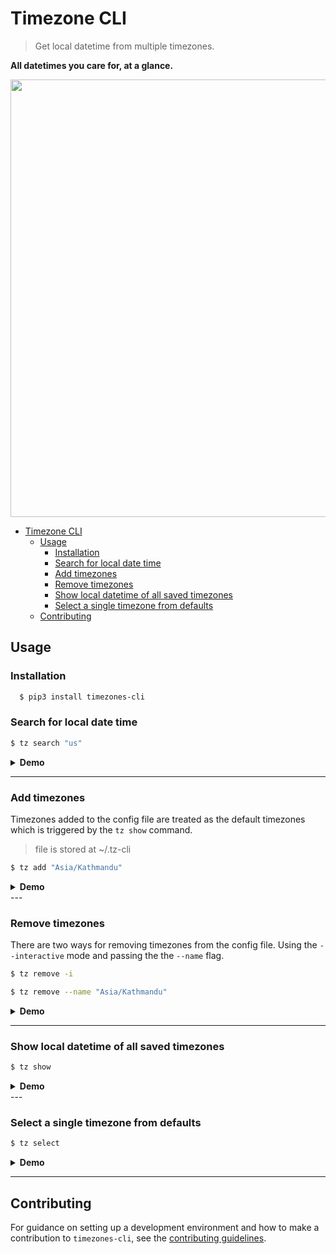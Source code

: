# Timezone CLI

> Get local datetime from multiple timezones.

**All datetimes you care for, at a glance.**

<img src="https://i.imgur.com/cQXg73I.png"  width="700" />

- [Timezone CLI](#timezone-cli)
  - [Usage](#usage)
    - [Installation](#installation)
    - [Search for local date time](#search-for-local-date-time)
    - [Add timezones](#add-timezones)
    - [Remove timezones](#remove-timezones)
    - [Show local datetime of all saved timezones](#show-local-datetime-of-all-saved-timezones)
    - [Select a single timezone from defaults](#select-a-single-timezone-from-defaults)
  - [Contributing](#contributing)

## Usage

### Installation

```bash
  $ pip3 install timezones-cli
```

### Search for local date time

```bash
$ tz search "us"
```

<details><summary><strong>Demo</strong></summary>

<img src = "https://i.imgur.com/D2bcHG2.gif" width="700" alt="demo of timezone cli search" />
</details>

---

### Add timezones

Timezones added to the config file are treated as the default timezones which is triggered by the `tz show` command.

> file is stored at ~/.tz-cli

```bash
$ tz add "Asia/Kathmandu"
```

<details><summary><strong>Demo</strong></summary>

<img src = "https://i.imgur.com/32XUBIP.gif" width="700" alt="demo of timezone cli add" />
</details>
---

### Remove timezones

There are two ways for removing timezones from the config file. Using the `--interactive` mode and passing the the `--name` flag.

```bash
$ tz remove -i

$ tz remove --name "Asia/Kathmandu"
```

<details><summary><strong>Demo</strong></summary>

<img src = "https://i.imgur.com/q0lRtJt.gif" width="700" alt="demo of timezone cli remove" />
</details>

---

### Show local datetime of all saved timezones

```bash
$ tz show
```

<details><summary><strong>Demo</strong></summary>

<img src = "https://i.imgur.com/s2Qq1Yb.gif" width="700" alt="demo of timezone cli show" />
</details>
---

### Select a single timezone from defaults

```bash
$ tz select
```

<details><summary><strong>Demo</strong></summary>

<img src = "https://i.imgur.com/VF91IZE.gif" width="700" alt="demo of timezone cli select" />
</details>

---

## Contributing

For guidance on setting up a development environment and how to make a contribution to `timezones-cli`, see the [contributing guidelines](https://github.com/yankeexe/timezones-cli/blob/master/CONTRIBUTING.md).
